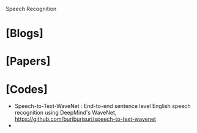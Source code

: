Speech Recognition


# [Blogs]

# [Papers]

# [Codes]
+ Speech-to-Text-WaveNet : End-to-end sentence level English speech recognition using DeepMind's WaveNet, https://github.com/buriburisuri/speech-to-text-wavenet
+ 
